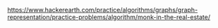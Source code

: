 https://www.hackerearth.com/practice/algorithms/graphs/graph-representation/practice-problems/algorithm/monk-in-the-real-estate/
